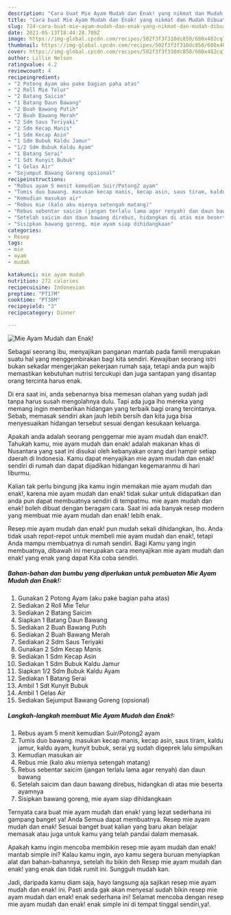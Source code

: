 ```yaml
---
description: "Cara buat Mie Ayam Mudah dan Enak! yang nikmat dan Mudah Dibuat"
title: "Cara buat Mie Ayam Mudah dan Enak! yang nikmat dan Mudah Dibuat"
slug: 724-cara-buat-mie-ayam-mudah-dan-enak-yang-nikmat-dan-mudah-dibuat
date: 2021-05-13T18:44:28.708Z
image: https://img-global.cpcdn.com/recipes/502f3f3f310dc850/680x482cq70/mie-ayam-mudah-dan-enak-foto-resep-utama.jpg
thumbnail: https://img-global.cpcdn.com/recipes/502f3f3f310dc850/680x482cq70/mie-ayam-mudah-dan-enak-foto-resep-utama.jpg
cover: https://img-global.cpcdn.com/recipes/502f3f3f310dc850/680x482cq70/mie-ayam-mudah-dan-enak-foto-resep-utama.jpg
author: Lillie Nelson
ratingvalue: 4.2
reviewcount: 4
recipeingredient:
- "2 Potong Ayam aku pake bagian paha atas"
- "2 Roll Mie Telur"
- "2 Batang Saicim"
- "1 Batang Daun Bawang"
- "2 Buah Bawang Putih"
- "2 Buah Bawang Merah"
- "2 Sdm Saus Teriyaki"
- "2 Sdm Kecap Manis"
- "1 Sdm Kecap Asin"
- "1 Sdm Bubuk Kaldu Jamur"
- "1/2 Sdm Bubuk Kaldu Ayam"
- "1 Batang Serai"
- "1 Sdt Kunyit Bubuk"
- "1 Gelas Air"
- "Sejumput Bawang Goreng opsional"
recipeinstructions:
- "Rebus ayam 5 menit kemudian Suir/Potong2 ayam"
- "Tumis duo bawang. masukan kecap manis, kecap asin, saus tiram, kaldu jamur, kaldu ayam, kunyit bubuk, serai yg sudah digeprek lalu simpulkan"
- "Kemudian masukan air"
- "Rebus mie (kalo aku mienya setengah matang)"
- "Rebus sebentar saicim (jangan terlalu lama agar renyah) dan daun bawang"
- "Setelah saicim dan daun bawang direbus, hidangkan di atas mie beserta ayamnya"
- "Sisipkan bawang goreng, mie ayam siap dihidangkaan"
categories:
- Resep
tags:
- mie
- ayam
- mudah

katakunci: mie ayam mudah 
nutrition: 272 calories
recipecuisine: Indonesian
preptime: "PT17M"
cooktime: "PT38M"
recipeyield: "3"
recipecategory: Dinner

---
```



![Mie Ayam Mudah dan Enak!](https://img-global.cpcdn.com/recipes/502f3f3f310dc850/680x482cq70/mie-ayam-mudah-dan-enak-foto-resep-utama.jpg)

Sebagai seorang ibu, menyajikan panganan mantab pada famili merupakan suatu hal yang menggembirakan bagi kita sendiri. Kewajiban seorang istri bukan sekadar mengerjakan pekerjaan rumah saja, tetapi anda pun wajib memastikan kebutuhan nutrisi tercukupi dan juga santapan yang disantap orang tercinta harus enak.

Di era  saat ini, anda sebenarnya bisa memesan olahan yang sudah jadi tanpa harus susah mengolahnya dulu. Tapi ada juga lho mereka yang memang ingin memberikan hidangan yang terbaik bagi orang tercintanya. Sebab, memasak sendiri akan jauh lebih bersih dan kita juga bisa menyesuaikan hidangan tersebut sesuai dengan kesukaan keluarga. 



Apakah anda adalah seorang penggemar mie ayam mudah dan enak!?. Tahukah kamu, mie ayam mudah dan enak! adalah makanan khas di Nusantara yang saat ini disukai oleh kebanyakan orang dari hampir setiap daerah di Indonesia. Kamu dapat menyajikan mie ayam mudah dan enak! sendiri di rumah dan dapat dijadikan hidangan kegemaranmu di hari liburmu.

Kalian tak perlu bingung jika kamu ingin memakan mie ayam mudah dan enak!, karena mie ayam mudah dan enak! tidak sukar untuk didapatkan dan anda pun dapat membuatnya sendiri di tempatmu. mie ayam mudah dan enak! boleh dibuat dengan beragam cara. Saat ini ada banyak resep modern yang membuat mie ayam mudah dan enak! lebih enak.

Resep mie ayam mudah dan enak! pun mudah sekali dihidangkan, lho. Anda tidak usah repot-repot untuk membeli mie ayam mudah dan enak!, tetapi Anda mampu membuatnya di rumah sendiri. Bagi Kamu yang ingin membuatnya, dibawah ini merupakan cara menyajikan mie ayam mudah dan enak! yang enak yang dapat Kita coba sendiri.

<!--inarticleads1-->

##### Bahan-bahan dan bumbu yang diperlukan untuk pembuatan Mie Ayam Mudah dan Enak!:

1. Gunakan 2 Potong Ayam (aku pake bagian paha atas)
1. Sediakan 2 Roll Mie Telur
1. Sediakan 2 Batang Saicim
1. Siapkan 1 Batang Daun Bawang
1. Sediakan 2 Buah Bawang Putih
1. Sediakan 2 Buah Bawang Merah
1. Sediakan 2 Sdm Saus Teriyaki
1. Gunakan 2 Sdm Kecap Manis
1. Sediakan 1 Sdm Kecap Asin
1. Sediakan 1 Sdm Bubuk Kaldu Jamur
1. Siapkan 1/2 Sdm Bubuk Kaldu Ayam
1. Sediakan 1 Batang Serai
1. Ambil 1 Sdt Kunyit Bubuk
1. Ambil 1 Gelas Air
1. Sediakan Sejumput Bawang Goreng (opsional)




<!--inarticleads2-->

##### Langkah-langkah membuat Mie Ayam Mudah dan Enak!:

1. Rebus ayam 5 menit kemudian Suir/Potong2 ayam
1. Tumis duo bawang. masukan kecap manis, kecap asin, saus tiram, kaldu jamur, kaldu ayam, kunyit bubuk, serai yg sudah digeprek lalu simpulkan
1. Kemudian masukan air
1. Rebus mie (kalo aku mienya setengah matang)
1. Rebus sebentar saicim (jangan terlalu lama agar renyah) dan daun bawang
1. Setelah saicim dan daun bawang direbus, hidangkan di atas mie beserta ayamnya
1. Sisipkan bawang goreng, mie ayam siap dihidangkaan




Ternyata cara buat mie ayam mudah dan enak! yang lezat sederhana ini gampang banget ya! Anda Semua dapat membuatnya. Resep mie ayam mudah dan enak! Sesuai banget buat kalian yang baru akan belajar memasak atau juga untuk kamu yang telah pandai dalam memasak.

Apakah kamu ingin mencoba membikin resep mie ayam mudah dan enak! mantab simple ini? Kalau kamu ingin, ayo kamu segera buruan menyiapkan alat dan bahan-bahannya, setelah itu bikin deh Resep mie ayam mudah dan enak! yang enak dan tidak rumit ini. Sungguh mudah kan. 

Jadi, daripada kamu diam saja, hayo langsung aja sajikan resep mie ayam mudah dan enak! ini. Pasti anda gak akan menyesal sudah bikin resep mie ayam mudah dan enak! enak sederhana ini! Selamat mencoba dengan resep mie ayam mudah dan enak! enak simple ini di tempat tinggal sendiri,ya!.

